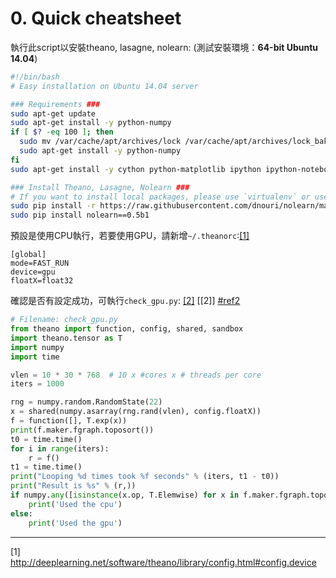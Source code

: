 # 0. Quick cheatsheet

執行此script以安裝theano, lasagne, nolearn:
(測試安裝環境：**64-bit Ubuntu 14.04**)
```bash
#!/bin/bash
# Easy installation on Ubuntu 14.04 server

### Requirements ###
sudo apt-get update
sudo apt-get install -y python-numpy
if [ $? -eq 100 ]; then 
  sudo mv /var/cache/apt/archives/lock /var/cache/apt/archives/lock_bak
  sudo apt-get install -y python-numpy
fi
sudo apt-get install -y cython python-matplotlib ipython ipython-notebook python-pandas python-sympy python-scipy python-dev python-pip python-nose g++ libopenblas-dev git libblas-dev liblapack-dev libatlas-base-dev gfortran 

### Install Theano, Lasagne, Nolearn ###
# If you want to install local packages, please use `virtualenv` or use `pip install --user`
sudo pip install -r https://raw.githubusercontent.com/dnouri/nolearn/master/requirements.txt
sudo pip install nolearn==0.5b1
```
預設是使用CPU執行，若要使用GPU，請新增`~/.theanorc`:<a href="#ref1">[1]</a>
```
[global]
mode=FAST_RUN
device=gpu
floatX=float32
```
確認是否有設定成功，可執行`check_gpu.py`: <a href="#ref2">[2]</a>
[[2]] [#ref2]
```python
# Filename: check_gpu.py
from theano import function, config, shared, sandbox
import theano.tensor as T
import numpy
import time

vlen = 10 * 30 * 768  # 10 x #cores x # threads per core
iters = 1000

rng = numpy.random.RandomState(22)
x = shared(numpy.asarray(rng.rand(vlen), config.floatX))
f = function([], T.exp(x))
print(f.maker.fgraph.toposort())
t0 = time.time()
for i in range(iters):
    r = f()
t1 = time.time()
print("Looping %d times took %f seconds" % (iters, t1 - t0))
print("Result is %s" % (r,))
if numpy.any([isinstance(x.op, T.Elemwise) for x in f.maker.fgraph.toposort()]):
    print('Used the cpu')
else:
    print('Used the gpu')
```
---

<a name="ref1">[1]</a> http://deeplearning.net/software/theano/library/config.html#config.device

[#ref2]: http://deeplearning.net/software/theano/tutorial/using_gpu.html#testing-theano-with-gpu
